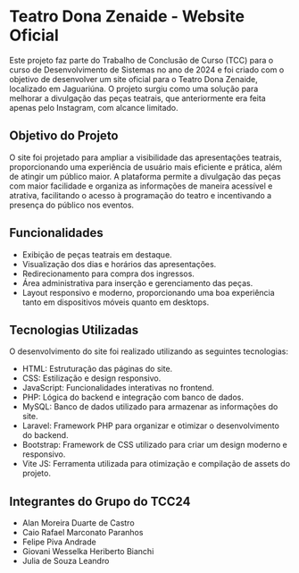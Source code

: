 # Teatro Dona Zenaide - Website Oficial

Este projeto faz parte do Trabalho de Conclusão de Curso (TCC) para o curso de Desenvolvimento de Sistemas no ano de 2024 e foi criado com o objetivo de desenvolver um site oficial para o Teatro Dona Zenaide, localizado em Jaguariúna. O projeto surgiu como uma solução para melhorar a divulgação das peças teatrais, que anteriormente era feita apenas pelo Instagram, com alcance limitado.

## Objetivo do Projeto
O site foi projetado para ampliar a visibilidade das apresentações teatrais, proporcionando uma experiência de usuário mais eficiente e prática, além de atingir um público maior. A plataforma permite a divulgação das peças com maior facilidade e organiza as informações de maneira acessível e atrativa, facilitando o acesso à programação do teatro e incentivando a presença do público nos eventos.

## Funcionalidades
- Exibição de peças teatrais em destaque.
- Visualização dos dias e horários das apresentações.
- Redirecionamento para compra dos ingressos.
- Área administrativa para inserção e gerenciamento das peças.
- Layout responsivo e moderno, proporcionando uma boa experiência tanto em dispositivos móveis quanto em desktops.

## Tecnologias Utilizadas
O desenvolvimento do site foi realizado utilizando as seguintes tecnologias:

- HTML: Estruturação das páginas do site.
- CSS: Estilização e design responsivo.
- JavaScript: Funcionalidades interativas no frontend.
- PHP: Lógica do backend e integração com banco de dados.
- MySQL: Banco de dados utilizado para armazenar as informações do site.
- Laravel: Framework PHP para organizar e otimizar o desenvolvimento do backend.
- Bootstrap: Framework de CSS utilizado para criar um design moderno e responsivo.
- Vite JS: Ferramenta utilizada para otimização e compilação de assets do projeto.

## Integrantes do Grupo do TCC24

- Alan Moreira Duarte de Castro
- Caio Rafael Marconato Paranhos
- Felipe Piva Andrade
- Giovani Wesselka Heriberto Bianchi
- Julia de Souza Leandro
